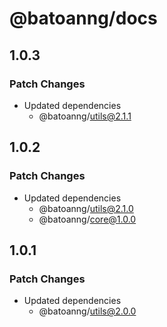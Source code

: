 # @batoanng/docs

## 1.0.3

### Patch Changes

- Updated dependencies
  - @batoanng/utils@2.1.1

## 1.0.2

### Patch Changes

- Updated dependencies
  - @batoanng/utils@2.1.0
  - @batoanng/core@1.0.0

## 1.0.1

### Patch Changes

- Updated dependencies
  - @batoanng/utils@2.0.0
